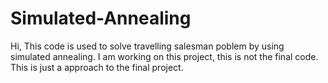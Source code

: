 # Simulated-Annealing
Hi, This code is used to solve travelling salesman poblem by using simulated annealing. I am working on this project, this is not the final code. This is just a approach to the final project.
